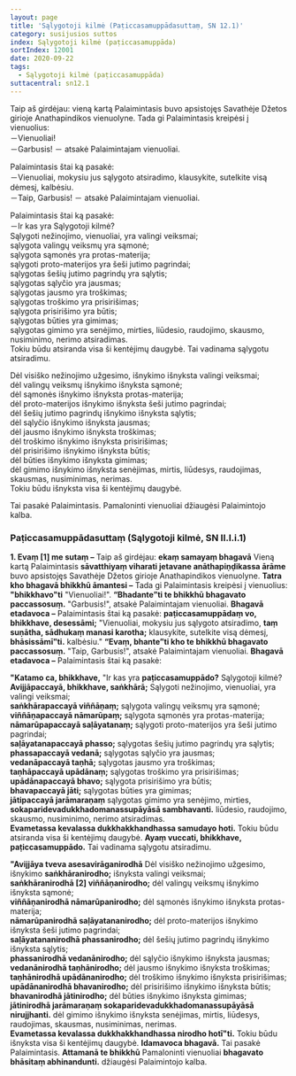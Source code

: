```yaml
---
layout: page
title: 'Sąlygotoji kilmė (Paṭiccasamuppādasuttaṃ, SN 12.1)'
category: susijusios suttos
index: Sąlygotoji kilmė (paṭiccasamuppāda)
sortIndex: 12001
date: 2020-09-22
tags:
  - Sąlygotoji kilmė (paṭiccasamuppāda)
suttacentral: sn12.1
---
```

Taip aš girdėjau: vieną kartą Palaimintasis buvo apsistojęs Savathėje Džetos girioje Anathapindikos vienuolyne. Tada gi Palaimintasis kreipėsi į vienuolius:\
－Vienuoliai!\
－Garbusis! － atsakė Palaimintajam vienuoliai.

Palaimintasis štai ką pasakė:\
－Vienuoliai, mokysiu jus sąlygoto atsiradimo, klausykite, sutelkite visą dėmesį, kalbėsiu.\
－Taip, Garbusis! － atsakė Palaimintajam vienuoliai.

Palaimintasis štai ką pasakė:\
－Ir kas yra Sąlygotoji kilmė?\
Sąlygoti nežinojimo, vienuoliai, yra valingi veiksmai;\
sąlygota valingų veiksmų yra sąmonė;\
sąlygota sąmonės yra protas-materija;\
sąlygoti proto-materijos yra šeši jutimo pagrindai;\
sąlygotas šešių jutimo pagrindų yra sąlytis;\
sąlygotas sąlyčio yra jausmas;\
sąlygotas jausmo yra troškimas;\
sąlygotas troškimo yra prisirišimas;\
sąlygota prisirišimo yra būtis;\
sąlygotas būties yra gimimas;\
sąlygotas gimimo yra senėjimo, mirties, liūdesio, raudojimo, skausmo, nusiminimo, nerimo atsiradimas.\
Tokiu būdu atsiranda visa ši kentėjimų daugybė. Tai vadinama sąlygotu atsiradimu.

Dėl visiško nežinojimo užgesimo, išnykimo išnyksta valingi veiksmai;\
dėl valingų veiksmų išnykimo išnyksta sąmonė;\
dėl sąmonės išnykimo išnyksta protas-materija;\
dėl proto-materijos išnykimo išnyksta šeši jutimo pagrindai;\
dėl šešių jutimo pagrindų išnykimo išnyksta sąlytis;\
dėl sąlyčio išnykimo išnyksta jausmas;\
dėl jausmo išnykimo išnyksta troškimas;\
dėl troškimo išnykimo išnyksta prisirišimas;\
dėl prisirišimo išnykimo išnyksta būtis;\
dėl būties išnykimo išnyksta gimimas;\
dėl gimimo išnykimo išnyksta senėjimas, mirtis, liūdesys, raudojimas, skausmas, nusiminimas, nerimas.\
Tokiu būdu išnyksta visa ši kentėjimų daugybė. 

Tai pasakė Palaimintasis. Pamaloninti vienuoliai džiaugėsi Palaimintojo kalba.

### Paṭiccasamuppādasuttaṃ (Sąlygotoji kilmė, SN II.I.i.1)

**1. Evaṃ \[1] me sutaṃ –** Taip aš girdėjau: **ekaṃ samayaṃ bhagavā** Vieną kartą Palaimintasis **sāvatthiyaṃ viharati jetavane anāthapiṇḍikassa ārāme** buvo apsistojęs Savathėje Džetos girioje Anathapindikos vienuolyne. **Tatra kho bhagavā bhikkhū āmantesi –** Tada gi Palaimintasis kreipėsi į vienuolius: **"bhikkhavo"ti** "Vienuoliai!". **“Bhadante”ti te bhikkhū bhagavato paccassosuṃ.** "Garbusis!", atsakė Palaimintajam vienuoliai. **Bhagavā etadavoca –** Palaimintasis štai ką pasakė: **paṭiccasamuppādaṃ vo, bhikkhave, desessāmi;** "Vienuoliai, mokysiu jus sąlygoto atsiradimo, **taṃ suṇātha, sādhukaṃ manasi karotha;** klausykite, sutelkite visą dėmesį, **bhāsissāmī”ti.** kalbėsiu." **“Evaṃ, bhante”ti kho te bhikkhū bhagavato paccassosuṃ.** "Taip, Garbusis!", atsakė Palaimintajam vienuoliai. **Bhagavā etadavoca –** Palaimintasis štai ką pasakė:

**"Katamo ca, bhikkhave,** "Ir kas yra **paṭiccasamuppādo?** Sąlygotoji kilmė?\
**Avijjāpaccayā, bhikkhave, saṅkhārā;** Sąlygoti nežinojimo, vienuoliai, yra valingi veiksmai;\
**saṅkhārapaccayā viññāṇaṃ;** sąlygota valingų veiksmų yra sąmonė;\
**viññāṇapaccayā nāmarūpaṃ;** sąlygota sąmonės yra protas-materija;\
**nāmarūpapaccayā saḷāyatanaṃ;** sąlygoti proto-materijos yra šeši jutimo pagrindai;\
**saḷāyatanapaccayā phasso;** sąlygotas šešių jutimo pagrindų yra sąlytis;\
**phassapaccayā vedanā;** sąlygotas sąlyčio yra jausmas;\
**vedanāpaccayā taṇhā;** sąlygotas jausmo yra troškimas;\
**taṇhāpaccayā upādānaṃ;** sąlygotas troškimo yra prisirišimas;\
**upādānapaccayā bhavo;** sąlygota prisirišimo yra būtis;\
**bhavapaccayā jāti;** sąlygotas būties yra gimimas;\
**jātipaccayā jarāmaraṇaṃ** sąlygotas gimimo yra senėjimo, mirties, **sokaparidevadukkhadomanassupāyāsā sambhavanti.** liūdesio, raudojimo, skausmo, nusiminimo, nerimo atsiradimas.\
**Evametassa kevalassa dukkhakkhandhassa samudayo hoti.** Tokiu būdu atsiranda visa ši kentėjimų daugybė. **Ayaṃ vuccati, bhikkhave, paṭiccasamuppādo.** Tai vadinama sąlygotu atsiradimu.

**"Avijjāya tveva asesavirāganirodhā** Dėl visiško nežinojimo užgesimo, išnykimo  **saṅkhāranirodho;** išnyksta valingi veiksmai;\
**saṅkhāranirodhā \[2] viññāṇanirodho;** dėl valingų veiksmų išnykimo išnyksta sąmonė;\
**viññāṇanirodhā nāmarūpanirodho;** dėl sąmonės išnykimo išnyksta protas-materija;\
**nāmarūpanirodhā saḷāyatananirodho;** dėl proto-materijos išnykimo išnyksta šeši jutimo pagrindai;\
**saḷāyatananirodhā phassanirodho;** dėl šešių jutimo pagrindų išnykimo išnyksta sąlytis;\
**phassanirodhā vedanānirodho;** dėl sąlyčio išnykimo išnyksta jausmas;\
**vedanānirodhā taṇhānirodho;** dėl jausmo išnykimo išnyksta troškimas;\
**taṇhānirodhā upādānanirodho;** dėl troškimo išnykimo išnyksta prisirišimas;\
**upādānanirodhā bhavanirodho;** dėl prisirišimo išnykimo išnyksta būtis;\
**bhavanirodhā jātinirodho;** dėl būties išnykimo išnyksta gimimas;\
**jātinirodhā jarāmaraṇaṃ sokaparidevadukkhadomanassupāyāsā nirujjhanti.** dėl gimimo išnykimo išnyksta senėjimas, mirtis, liūdesys, raudojimas, skausmas, nusiminimas, nerimas.\
**Evametassa kevalassa dukkhakkhandhassa nirodho hotī"ti.** Tokiu būdu išnyksta visa ši kentėjimų daugybė.   **Idamavoca bhagavā.** Tai pasakė Palaimintasis. **Attamanā te bhikkhū** Pamaloninti vienuoliai **bhagavato bhāsitaṃ abhinandunti.** džiaugėsi Palaimintojo kalba.
